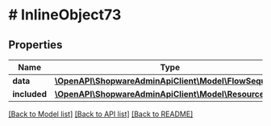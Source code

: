 # # InlineObject73

## Properties

Name | Type | Description | Notes
------------ | ------------- | ------------- | -------------
**data** | [**\OpenAPI\ShopwareAdminApiClient\Model\FlowSequence**](FlowSequence.md) |  | [optional]
**included** | [**\OpenAPI\ShopwareAdminApiClient\Model\Resource[]**](Resource.md) |  | [optional]

[[Back to Model list]](../../README.md#models) [[Back to API list]](../../README.md#endpoints) [[Back to README]](../../README.md)
